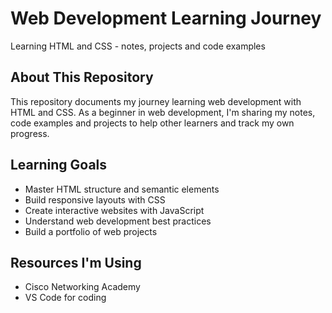 # Web Development Learning Journey
Learning HTML and CSS - notes, projects and code examples

## About This Repository
This repository documents my journey learning web development with HTML and CSS. As a beginner in web development, I'm sharing my notes, code examples and projects to help other learners and track my own progress.

## Learning Goals

- Master HTML structure and semantic elements
- Build responsive layouts with CSS
- Create interactive websites with JavaScript
- Understand web development best practices
- Build a portfolio of web projects

## Resources I'm Using
- Cisco Networking Academy
- VS Code for coding
